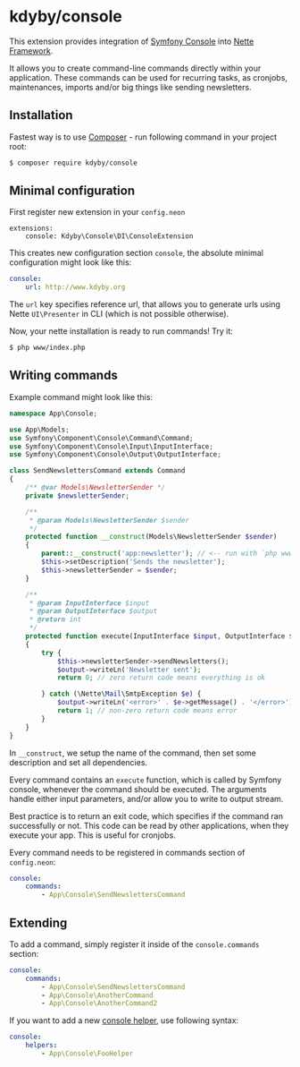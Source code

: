 kdyby/console
=============

This extension provides integration of [Symfony Console](https://github.com/symfony/console) into [Nette Framework](https://www.nette.org).

It allows you to create command-line commands directly within your application. These commands can be used for recurring tasks, as cronjobs, maintenances, imports and/or big things like sending newsletters.


Installation
-----------

Fastest way is to use [Composer](http://getcomposer.org/) - run following command in your project root:

```sh
$ composer require kdyby/console
```

Minimal configuration
---------------------

First register new extension in your `config.neon`

```
extensions:
	console: Kdyby\Console\DI\ConsoleExtension
```

This creates new configuration section `console`, the absolute minimal configuration might look like this:

```yml
console:
	url: http://www.kdyby.org
```

The `url` key specifies reference url, that allows you to generate urls using Nette `UI\Presenter` in CLI (which is not possible otherwise).

Now, your nette installation is ready to run commands! Try it:

```sh
$ php www/index.php
```

Writing commands
----------------

Example command might look like this:

```php
namespace App\Console;

use App\Models;
use Symfony\Component\Console\Command\Command;
use Symfony\Component\Console\Input\InputInterface;
use Symfony\Component\Console\Output\OutputInterface;

class SendNewslettersCommand extends Command
{
	/** @var Models\NewsletterSender */
	private $newsletterSender;

	/**
	 * @param Models\NewsletterSender $sender
	 */
	protected function __construct(Models\NewsletterSender $sender)
	{
		parent::__construct('app:newsletter'); // <-- run with `php www/index.php app:newsletter`
		$this->setDescription('Sends the newsletter');
		$this->newsletterSender = $sender;
	}

	/**
	 * @param InputInterface $input
	 * @param OutputInterface $output
	 * @return int
	 */
	protected function execute(InputInterface $input, OutputInterface $output)
	{
		try {
			$this->newsletterSender->sendNewsletters();
			$output->writeLn('Newsletter sent');
			return 0; // zero return code means everything is ok

		} catch (\Nette\Mail\SmtpException $e) {
			$output->writeLn('<error>' . $e->getMessage() . '</error>');
			return 1; // non-zero return code means error
		}
	}
}
```


In `__construct`, we setup the name of the command, then set some description and set all dependencies.
  
Every command contains an `execute` function, which is called by Symfony console, whenever the command should be executed. The arguments handle either input parameters, and/or allow you to write to output stream.
 
Best practice is to return an exit code, which specifies if the command ran successfully or not. This code can be read by other applications, when they execute your app. This is useful for cronjobs. 

Every command needs to be registered in commands section of `config.neon`:

```yml
console:
	commands:
		- App\Console\SendNewslettersCommand
```

Extending
---------

To add a command, simply register it inside of the `console.commands` section:

```yml
console:
	commands:
		- App\Console\SendNewslettersCommand
		- App\Console\AnotherCommand
		- App\Console\AnotherCommand2
```

If you want to add a new [console helper](http://symfony.com/doc/current/components/console/helpers/index.html), use following syntax:

```yml
console:
	helpers:
		- App\Console\FooHelper
```
